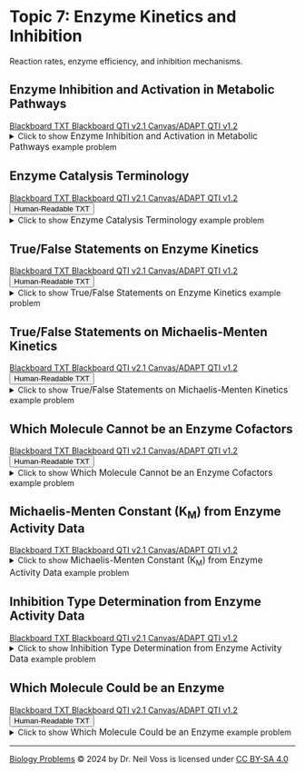 # Topic 7: Enzyme Kinetics and Inhibition

Reaction rates, enzyme efficiency, and inhibition mechanisms.

## Enzyme Inhibition and Activation in Metabolic Pathways

<div id="BCHM355-metabolic_pathway_inhibitor-button-container" class="button-container">
<a class="md-button custom-button bb_text" href="bbq-BCHM355-metabolic_pathway_inhibitor-questions.txt" download title="Download bbq-BCHM355-metabolic_pathway_inhibitor-questions.txt" aria-label="Click to download the Blackboard TXT file (bbq-BCHM355-metabolic_pathway_inhibitor-questions.txt)">
    <i class="fa fa-download"></i>Blackboard TXT
</a>
<a class="md-button custom-button bb_qti" href="downloads/blackboard_qti_v2_1-BCHM355-metabolic_pathway_inhibitor.zip" download title="Download blackboard_qti_v2_1-BCHM355-metabolic_pathway_inhibitor.zip" aria-label="Click to download the Blackboard QTI v2.1 file (blackboard_qti_v2_1-BCHM355-metabolic_pathway_inhibitor.zip)">
    <i class="fa fa-download"></i>Blackboard QTI v2.1
</a>
<a class="md-button custom-button canvas_qti" href="downloads/canvas_qti_v1_2-BCHM355-metabolic_pathway_inhibitor.zip" download title="Download canvas_qti_v1_2-BCHM355-metabolic_pathway_inhibitor.zip" aria-label="Click to download the Canvas/ADAPT QTI v1.2 file (canvas_qti_v1_2-BCHM355-metabolic_pathway_inhibitor.zip)">
    <i class="fa fa-download"></i>Canvas/ADAPT QTI v1.2
</a>
</div><details>
  <summary>Click 
    <span style='font-weight: normal;'>
       to show
    </span>
    <span style='font-size: 1.1em; color: var(--md-primary-fg-color--dark)'>
      Enzyme Inhibition and Activation in Metabolic Pathways
    </span>
    <span style='font-weight: normal;'>
      example problem
    </span>
  </summary>
  {% include "biochemistry/topic07/downloads/selftest-BCHM355-metabolic_pathway_inhibitor.html" %}

</details>


## Enzyme Catalysis Terminology

<div id="MC-enzyme_terminology-button-container" class="button-container">
<a class="md-button custom-button bb_text" href="bbq-MC-enzyme_terminology-questions.txt" download title="Download bbq-MC-enzyme_terminology-questions.txt" aria-label="Click to download the Blackboard TXT file (bbq-MC-enzyme_terminology-questions.txt)">
    <i class="fa fa-download"></i>Blackboard TXT
</a>
<a class="md-button custom-button bb_qti" href="downloads/blackboard_qti_v2_1-MC-enzyme_terminology.zip" download title="Download blackboard_qti_v2_1-MC-enzyme_terminology.zip" aria-label="Click to download the Blackboard QTI v2.1 file (blackboard_qti_v2_1-MC-enzyme_terminology.zip)">
    <i class="fa fa-download"></i>Blackboard QTI v2.1
</a>
<a class="md-button custom-button canvas_qti" href="downloads/canvas_qti_v1_2-MC-enzyme_terminology.zip" download title="Download canvas_qti_v1_2-MC-enzyme_terminology.zip" aria-label="Click to download the Canvas/ADAPT QTI v1.2 file (canvas_qti_v1_2-MC-enzyme_terminology.zip)">
    <i class="fa fa-download"></i>Canvas/ADAPT QTI v1.2
</a>
<button class="md-button custom-button human_read" onclick="window.open('downloads/human_readable-MC-enzyme_terminology.html', '_blank')" title="View human_readable-MC-enzyme_terminology.html" aria-label="Click to view the Human-Readable TXT file (human_readable-MC-enzyme_terminology.html)">
    <i class="fa fa-eye"></i> Human-Readable TXT
</button>
</div><details>
  <summary>Click 
    <span style='font-weight: normal;'>
       to show
    </span>
    <span style='font-size: 1.1em; color: var(--md-primary-fg-color--dark)'>
      Enzyme Catalysis Terminology
    </span>
    <span style='font-weight: normal;'>
      example problem
    </span>
  </summary>
  {% include "biochemistry/topic07/downloads/selftest-MC-enzyme_terminology.html" %}

</details>


## True/False Statements on Enzyme Kinetics

<div id="TF-enzyme_equilibrium-button-container" class="button-container">
<a class="md-button custom-button bb_text" href="bbq-TF-enzyme_equilibrium-questions.txt" download title="Download bbq-TF-enzyme_equilibrium-questions.txt" aria-label="Click to download the Blackboard TXT file (bbq-TF-enzyme_equilibrium-questions.txt)">
    <i class="fa fa-download"></i>Blackboard TXT
</a>
<a class="md-button custom-button bb_qti" href="downloads/blackboard_qti_v2_1-TF-enzyme_equilibrium.zip" download title="Download blackboard_qti_v2_1-TF-enzyme_equilibrium.zip" aria-label="Click to download the Blackboard QTI v2.1 file (blackboard_qti_v2_1-TF-enzyme_equilibrium.zip)">
    <i class="fa fa-download"></i>Blackboard QTI v2.1
</a>
<a class="md-button custom-button canvas_qti" href="downloads/canvas_qti_v1_2-TF-enzyme_equilibrium.zip" download title="Download canvas_qti_v1_2-TF-enzyme_equilibrium.zip" aria-label="Click to download the Canvas/ADAPT QTI v1.2 file (canvas_qti_v1_2-TF-enzyme_equilibrium.zip)">
    <i class="fa fa-download"></i>Canvas/ADAPT QTI v1.2
</a>
<button class="md-button custom-button human_read" onclick="window.open('downloads/human_readable-TF-enzyme_equilibrium.html', '_blank')" title="View human_readable-TF-enzyme_equilibrium.html" aria-label="Click to view the Human-Readable TXT file (human_readable-TF-enzyme_equilibrium.html)">
    <i class="fa fa-eye"></i> Human-Readable TXT
</button>
</div><details>
  <summary>Click 
    <span style='font-weight: normal;'>
       to show
    </span>
    <span style='font-size: 1.1em; color: var(--md-primary-fg-color--dark)'>
      True/False Statements on Enzyme Kinetics
    </span>
    <span style='font-weight: normal;'>
      example problem
    </span>
  </summary>
  {% include "biochemistry/topic07/downloads/selftest-TF-enzyme_equilibrium.html" %}

</details>


## True/False Statements on Michaelis-Menten Kinetics

<div id="TF-m-m_kinetics-button-container" class="button-container">
<a class="md-button custom-button bb_text" href="bbq-TF-m-m_kinetics-questions.txt" download title="Download bbq-TF-m-m_kinetics-questions.txt" aria-label="Click to download the Blackboard TXT file (bbq-TF-m-m_kinetics-questions.txt)">
    <i class="fa fa-download"></i>Blackboard TXT
</a>
<a class="md-button custom-button bb_qti" href="downloads/blackboard_qti_v2_1-TF-m-m_kinetics.zip" download title="Download blackboard_qti_v2_1-TF-m-m_kinetics.zip" aria-label="Click to download the Blackboard QTI v2.1 file (blackboard_qti_v2_1-TF-m-m_kinetics.zip)">
    <i class="fa fa-download"></i>Blackboard QTI v2.1
</a>
<a class="md-button custom-button canvas_qti" href="downloads/canvas_qti_v1_2-TF-m-m_kinetics.zip" download title="Download canvas_qti_v1_2-TF-m-m_kinetics.zip" aria-label="Click to download the Canvas/ADAPT QTI v1.2 file (canvas_qti_v1_2-TF-m-m_kinetics.zip)">
    <i class="fa fa-download"></i>Canvas/ADAPT QTI v1.2
</a>
<button class="md-button custom-button human_read" onclick="window.open('downloads/human_readable-TF-m-m_kinetics.html', '_blank')" title="View human_readable-TF-m-m_kinetics.html" aria-label="Click to view the Human-Readable TXT file (human_readable-TF-m-m_kinetics.html)">
    <i class="fa fa-eye"></i> Human-Readable TXT
</button>
</div><details>
  <summary>Click 
    <span style='font-weight: normal;'>
       to show
    </span>
    <span style='font-size: 1.1em; color: var(--md-primary-fg-color--dark)'>
      True/False Statements on Michaelis-Menten Kinetics
    </span>
    <span style='font-weight: normal;'>
      example problem
    </span>
  </summary>
  {% include "biochemistry/topic07/downloads/selftest-TF-m-m_kinetics.html" %}

</details>


## Which Molecule Cannot be an Enzyme Cofactors

<div id="enzyme_cofactors-button-container" class="button-container">
<a class="md-button custom-button bb_text" href="bbq-enzyme_cofactors-questions.txt" download title="Download bbq-enzyme_cofactors-questions.txt" aria-label="Click to download the Blackboard TXT file (bbq-enzyme_cofactors-questions.txt)">
    <i class="fa fa-download"></i>Blackboard TXT
</a>
<a class="md-button custom-button bb_qti" href="downloads/blackboard_qti_v2_1-enzyme_cofactors.zip" download title="Download blackboard_qti_v2_1-enzyme_cofactors.zip" aria-label="Click to download the Blackboard QTI v2.1 file (blackboard_qti_v2_1-enzyme_cofactors.zip)">
    <i class="fa fa-download"></i>Blackboard QTI v2.1
</a>
<a class="md-button custom-button canvas_qti" href="downloads/canvas_qti_v1_2-enzyme_cofactors.zip" download title="Download canvas_qti_v1_2-enzyme_cofactors.zip" aria-label="Click to download the Canvas/ADAPT QTI v1.2 file (canvas_qti_v1_2-enzyme_cofactors.zip)">
    <i class="fa fa-download"></i>Canvas/ADAPT QTI v1.2
</a>
<button class="md-button custom-button human_read" onclick="window.open('downloads/human_readable-enzyme_cofactors.html', '_blank')" title="View human_readable-enzyme_cofactors.html" aria-label="Click to view the Human-Readable TXT file (human_readable-enzyme_cofactors.html)">
    <i class="fa fa-eye"></i> Human-Readable TXT
</button>
</div><details>
  <summary>Click 
    <span style='font-weight: normal;'>
       to show
    </span>
    <span style='font-size: 1.1em; color: var(--md-primary-fg-color--dark)'>
      Which Molecule Cannot be an Enzyme Cofactors
    </span>
    <span style='font-weight: normal;'>
      example problem
    </span>
  </summary>
  {% include "biochemistry/topic07/downloads/selftest-enzyme_cofactors.html" %}

</details>


## Michaelis-Menten Constant (K<sub>M</sub>) from Enzyme Activity Data

<div id="michaelis_menten_table-Km-button-container" class="button-container">
<a class="md-button custom-button bb_text" href="bbq-michaelis_menten_table-Km-questions.txt" download title="Download bbq-michaelis_menten_table-Km-questions.txt" aria-label="Click to download the Blackboard TXT file (bbq-michaelis_menten_table-Km-questions.txt)">
    <i class="fa fa-download"></i>Blackboard TXT
</a>
<a class="md-button custom-button bb_qti" href="downloads/blackboard_qti_v2_1-michaelis_menten_table-Km.zip" download title="Download blackboard_qti_v2_1-michaelis_menten_table-Km.zip" aria-label="Click to download the Blackboard QTI v2.1 file (blackboard_qti_v2_1-michaelis_menten_table-Km.zip)">
    <i class="fa fa-download"></i>Blackboard QTI v2.1
</a>
<a class="md-button custom-button canvas_qti" href="downloads/canvas_qti_v1_2-michaelis_menten_table-Km.zip" download title="Download canvas_qti_v1_2-michaelis_menten_table-Km.zip" aria-label="Click to download the Canvas/ADAPT QTI v1.2 file (canvas_qti_v1_2-michaelis_menten_table-Km.zip)">
    <i class="fa fa-download"></i>Canvas/ADAPT QTI v1.2
</a>
</div><details>
  <summary>Click 
    <span style='font-weight: normal;'>
       to show
    </span>
    <span style='font-size: 1.1em; color: var(--md-primary-fg-color--dark)'>
      Michaelis-Menten Constant (K<sub>M</sub>) from Enzyme Activity Data
    </span>
    <span style='font-weight: normal;'>
      example problem
    </span>
  </summary>
  {% include "biochemistry/topic07/downloads/selftest-michaelis_menten_table-Km.html" %}

</details>


## Inhibition Type Determination from Enzyme Activity Data

<div id="michaelis_menten_table-inhibition-button-container" class="button-container">
<a class="md-button custom-button bb_text" href="bbq-michaelis_menten_table-inhibition-questions.txt" download title="Download bbq-michaelis_menten_table-inhibition-questions.txt" aria-label="Click to download the Blackboard TXT file (bbq-michaelis_menten_table-inhibition-questions.txt)">
    <i class="fa fa-download"></i>Blackboard TXT
</a>
<a class="md-button custom-button bb_qti" href="downloads/blackboard_qti_v2_1-michaelis_menten_table-inhibition.zip" download title="Download blackboard_qti_v2_1-michaelis_menten_table-inhibition.zip" aria-label="Click to download the Blackboard QTI v2.1 file (blackboard_qti_v2_1-michaelis_menten_table-inhibition.zip)">
    <i class="fa fa-download"></i>Blackboard QTI v2.1
</a>
<a class="md-button custom-button canvas_qti" href="downloads/canvas_qti_v1_2-michaelis_menten_table-inhibition.zip" download title="Download canvas_qti_v1_2-michaelis_menten_table-inhibition.zip" aria-label="Click to download the Canvas/ADAPT QTI v1.2 file (canvas_qti_v1_2-michaelis_menten_table-inhibition.zip)">
    <i class="fa fa-download"></i>Canvas/ADAPT QTI v1.2
</a>
</div><details>
  <summary>Click 
    <span style='font-weight: normal;'>
       to show
    </span>
    <span style='font-size: 1.1em; color: var(--md-primary-fg-color--dark)'>
      Inhibition Type Determination from Enzyme Activity Data
    </span>
    <span style='font-weight: normal;'>
      example problem
    </span>
  </summary>
  {% include "biochemistry/topic07/downloads/selftest-michaelis_menten_table-inhibition.html" %}

</details>


## Which Molecule Could be an Enzyme

<div id="which_enzyme-button-container" class="button-container">
<a class="md-button custom-button bb_text" href="bbq-which_enzyme-questions.txt" download title="Download bbq-which_enzyme-questions.txt" aria-label="Click to download the Blackboard TXT file (bbq-which_enzyme-questions.txt)">
    <i class="fa fa-download"></i>Blackboard TXT
</a>
<a class="md-button custom-button bb_qti" href="downloads/blackboard_qti_v2_1-which_enzyme.zip" download title="Download blackboard_qti_v2_1-which_enzyme.zip" aria-label="Click to download the Blackboard QTI v2.1 file (blackboard_qti_v2_1-which_enzyme.zip)">
    <i class="fa fa-download"></i>Blackboard QTI v2.1
</a>
<a class="md-button custom-button canvas_qti" href="downloads/canvas_qti_v1_2-which_enzyme.zip" download title="Download canvas_qti_v1_2-which_enzyme.zip" aria-label="Click to download the Canvas/ADAPT QTI v1.2 file (canvas_qti_v1_2-which_enzyme.zip)">
    <i class="fa fa-download"></i>Canvas/ADAPT QTI v1.2
</a>
<button class="md-button custom-button human_read" onclick="window.open('downloads/human_readable-which_enzyme.html', '_blank')" title="View human_readable-which_enzyme.html" aria-label="Click to view the Human-Readable TXT file (human_readable-which_enzyme.html)">
    <i class="fa fa-eye"></i> Human-Readable TXT
</button>
</div><details>
  <summary>Click 
    <span style='font-weight: normal;'>
       to show
    </span>
    <span style='font-size: 1.1em; color: var(--md-primary-fg-color--dark)'>
      Which Molecule Could be an Enzyme
    </span>
    <span style='font-weight: normal;'>
      example problem
    </span>
  </summary>
  {% include "biochemistry/topic07/downloads/selftest-which_enzyme.html" %}

</details>

---

<a href="https://biologyproblems.org/">Biology Problems</a> © 2024 by Dr. Neil Voss is licensed under <a href="https://creativecommons.org/licenses/by-sa/4.0/">CC BY-SA 4.0</a><img src="https://mirrors.creativecommons.org/presskit/icons/cc.svg" alt="" style="max-width: 1em;max-height:1em;margin-left: .2em;"><img 
src="https://mirrors.creativecommons.org/presskit/icons/by.svg" alt="" style="max-width: 1em;max-height:1em;margin-left: .2em;"><img src="https://mirrors.creativecommons.org/presskit/icons/sa.svg" alt="" style="max-width: 1em;max-height:1em;margin-left: .2em;">